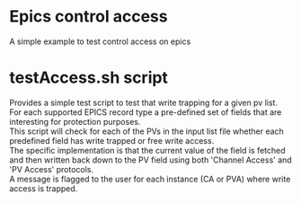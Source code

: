 # Epics control access
A simple example to test control access on epics

# testAccess.sh script
Provides a simple test script to test that write trapping for a given pv list.  
For each supported EPICS record type a pre-defined set of fields that are interesting for protection purposes.  
This script will check for each of the PVs in the input list file whether each predefined field has write trapped or free write access.  
The specific implementation is that the current value of the field is fetched and then written back down to the PV field using both 'Channel Access' and 'PV Access' protocols.  
 A message is flagged to the user for each instance (CA or PVA) where write access is trapped.
